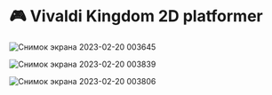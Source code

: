# 🎮 Vivaldi Kingdom 2D platformer


![Снимок экрана 2023-02-20 003645](https://user-images.githubusercontent.com/45859046/219976854-78df7cef-7b19-4a0f-bc79-0863de9558dc.png)

![Снимок экрана 2023-02-20 003839](https://user-images.githubusercontent.com/45859046/219976872-e6e7dd53-c91a-43aa-948d-577e914944e4.png)


![Снимок экрана 2023-02-20 003806](https://user-images.githubusercontent.com/45859046/219976894-41c01c9c-c107-40eb-9827-c6aa18901212.png)




